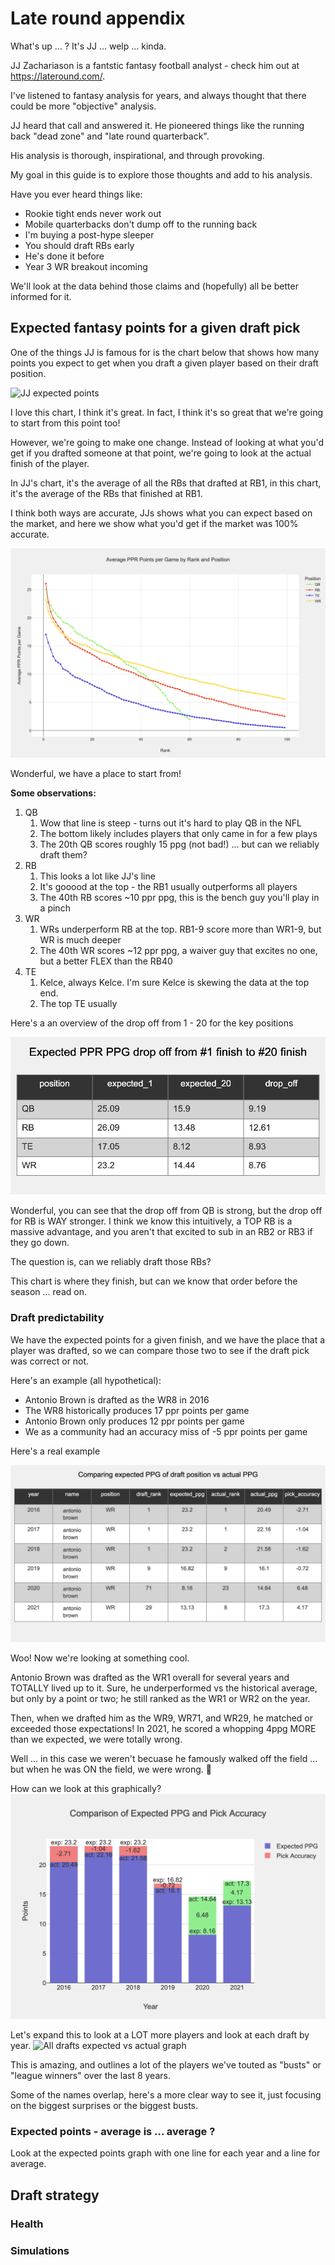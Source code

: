 # Late round appendix

What's up ... ? It's JJ ... welp ... kinda.

JJ Zachariason is a fantstic fantasy football analyst - check him out at https://lateround.com/.

I've listened to fantasy analysis for years, and always thought that there could be more "objective" analysis.

JJ heard that call and answered it. He pioneered things like the running back "dead zone" and "late round quarterback".

His analysis is thorough, inspirational, and through provoking.

My goal in this guide is to explore those thoughts and add to his analysis. 

Have you ever heard things like:
* Rookie tight ends never work out
* Mobile quarterbacks don't dump off to the running back
* I'm buying a post-hype sleeper
* You should draft RBs early
* He's done it before
* Year 3 WR breakout incoming

We'll look at the data behind those claims and (hopefully) all be better informed for it.

## Expected fantasy points for a given draft pick
One of the things JJ is famous for is the chart below that shows how many points you expect to get when you draft a given player based on their draft position.

![JJ expected points](<../images/1_1_expected_pts/Screenshot 2024-08-01 at 10.08.17 PM.png>)

I love this chart, I think it's great. 
In fact, I think it's so great that we're going to start from this point too!  

However, we're going to make one change. Instead of looking at what you'd get if you drafted someone at that point, we're going to look at the actual finish of the player. 

In JJ's chart, it's the average of all the RBs that drafted at RB1, in this chart, it's the average of the RBs that finished at RB1. 

I think both ways are accurate, JJs shows what you can expect based on the market, and here we show what you'd get if the market was 100% accurate.

![Expected total points for finishing position rank](../images/1_expected_pts/1_expected_total/expected_total.png)

Wonderful, we have a place to start from!

**Some observations:**

1. QB
    1. Wow that line is steep - turns out it's hard to play QB in the NFL
    1. The bottom likely includes players that only came in for a few plays
    1. The 20th QB scores roughly 15 ppg (not bad!) ... but can we reliably draft them?
1. RB 
    1. This looks a lot like JJ's line
    1. It's gooood at the top - the RB1 usually outperforms all players
    1. The 40th RB scores ~10 ppr ppg, this is the bench guy you'll play in a pinch
1. WR
    1. WRs underperform RB at the top. RB1-9 score more than WR1-9, but WR is much deeper
    1. The 40th WR scores ~12 ppr ppg, a waiver guy that excites no one, but a better FLEX than the RB40
1. TE
    1. Kelce, always Kelce. I'm sure Kelce is skewing the data at the top end.
    1. The top TE usually


Here's a an overview of the drop off from 1 - 20 for the key positions

![Expected drop off ppr ppg](../images/1_expected_pts/2_expected_drop/expected_drop.png)

Wonderful, you can see that the drop off from QB is strong, but the drop off for RB is WAY stronger. I think we know this intuitively, a TOP RB is a massive advantage, and you aren't that excited to sub in an RB2 or RB3 if they go down. 

The question is, can we reliably draft those RBs?

This chart is where they finish, but can we know that order before the season ... read on. 

### Draft predictability
We have the expected points for a given finish, and we have the place that a player was drafted, so we can compare those two to see if the draft pick was correct or not.

Here's an example (all hypothetical):
* Antonio Brown is drafted as the WR8 in 2016
* The WR8 historically produces 17 ppr points per game
* Antonio Brown only produces 12 ppr points per game
* We as a community had an accuracy miss of -5 ppr points per game

Here's a real example

![Antonio brown expected vs actual fantasy points per game](../images/1_expected_pts/3_accuracy_example/accuracy_ex.png)

Woo! Now we're looking at something cool.

Antonio Brown was drafted as the WR1 overall for several years and TOTALLY lived up to it.
Sure, he underperformed vs the historical average, but only by a point or two; he still ranked as the WR1 or WR2 on the year. 

Then, when we drafted him as the WR9, WR71, and WR29, he matched or exceeded those expectations!
In 2021, he scored a whopping 4ppg MORE than we expected, we were totally wrong. 

Well ... in this case we weren't becuase he famously walked off the field ... but when he was ON the field, we were wrong. 🙂

How can we look at this graphically?
![Antonio brown expected vs actual graph](../images/1_expected_pts/3_accuracy_example_graph/accuracy_ex_graph.png)

Let's expand this to look at a LOT more players and look at each draft by year.
![All drafts expected vs actual graph](../images/1_expected_pts/4_accuracy_graph/accuracy_graph.png)

This is amazing, and outlines a lot of the players we've touted as "busts" or "league winners" over the last 8 years. 

Some of the names overlap, here's a more clear way to see it, just focusing on the biggest surprises or the biggest busts.



### Expected points - average is ... average ? 
Look at the expected points graph with one line for each year and a line for average.



## Draft strategy
### Health

### Simulations

<!--
Hype vs accuracy
Computing the best draft possible in historical years
WR vs RB and when to draft one vs the other (this and that vs that and this)

Vacated targets
Team totals
Supporting 2 wr or 2 rb or 1 wr and 1 rb

"They've done it before" 
-->